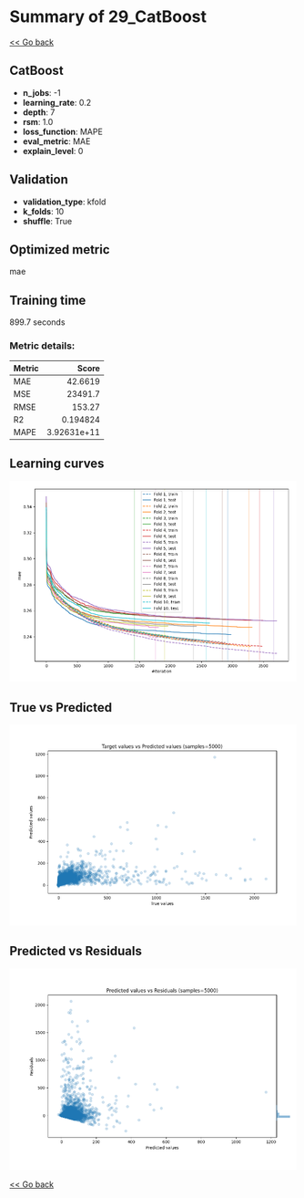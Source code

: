 # Summary of 29_CatBoost

[<< Go back](../README.md)


## CatBoost
- **n_jobs**: -1
- **learning_rate**: 0.2
- **depth**: 7
- **rsm**: 1.0
- **loss_function**: MAPE
- **eval_metric**: MAE
- **explain_level**: 0

## Validation
 - **validation_type**: kfold
 - **k_folds**: 10
 - **shuffle**: True

## Optimized metric
mae

## Training time

899.7 seconds

### Metric details:
| Metric   |           Score |
|:---------|----------------:|
| MAE      |    42.6619      |
| MSE      | 23491.7         |
| RMSE     |   153.27        |
| R2       |     0.194824    |
| MAPE     |     3.92631e+11 |



## Learning curves
![Learning curves](learning_curves.png)
## True vs Predicted

![True vs Predicted](true_vs_predicted.png)


## Predicted vs Residuals

![Predicted vs Residuals](predicted_vs_residuals.png)



[<< Go back](../README.md)
